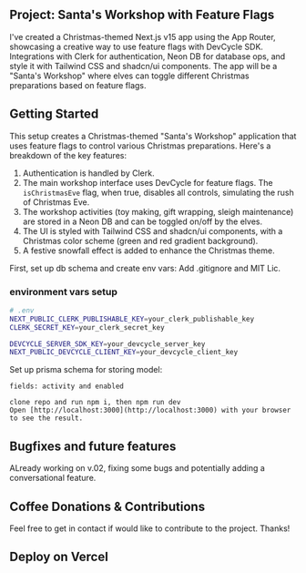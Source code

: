 ## Project: Santa's Workshop with Feature Flags

I've created a Christmas-themed Next.js v15 app using the App Router, showcasing a creative way to use feature flags with DevCycle SDK. Integrations with Clerk for authentication, Neon DB for database ops, and style it with Tailwind CSS and shadcn/ui components. The app will be a "Santa's Workshop" where elves can toggle different Christmas preparations based on feature flags.

## Getting Started

This setup creates a Christmas-themed "Santa's Workshop" application that uses feature flags to control various Christmas preparations. Here's a breakdown of the key features:

1. Authentication is handled by Clerk.
2. The main workshop interface uses DevCycle for feature flags. The `isChristmasEve` flag, when true, disables all controls, simulating the rush of Christmas Eve.
3. The workshop activities (toy making, gift wrapping, sleigh maintenance) are stored in a Neon DB and can be toggled on/off by the elves.
4. The UI is styled with Tailwind CSS and shadcn/ui components, with a Christmas color scheme (green and red gradient background).
5. A festive snowfall effect is added to enhance the Christmas theme.

First, set up db schema and create env vars:
Add .gitignore and MIT Lic.

### environment vars setup

```bash
# .env
NEXT_PUBLIC_CLERK_PUBLISHABLE_KEY=your_clerk_publishable_key
CLERK_SECRET_KEY=your_clerk_secret_key

DEVCYCLE_SERVER_SDK_KEY=your_devcycle_server_key
NEXT_PUBLIC_DEVCYCLE_CLIENT_KEY=your_devcycle_client_key
```

Set up prisma schema for storing model:

```
fields: activity and enabled

clone repo and run npm i, then npm run dev
Open [http://localhost:3000](http://localhost:3000) with your browser to see the result.
```

## Bugfixes and future features

ALready working on v.02, fixing some bugs and potentially adding a conversational feature.

## Coffee Donations & Contributions

Feel free to get in contact if would like to contribute to the project. Thanks!

## Deploy on Vercel
